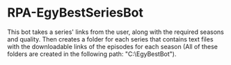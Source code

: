 # RPA-EgyBestSeriesBot
This bot takes a series' links from the user, along with the required seasons and quality. Then creates a folder for each series that contains text files with the downloadable links of the episodes for each season (All of these folders are created in the following path: "C:\EgyBestBot").
